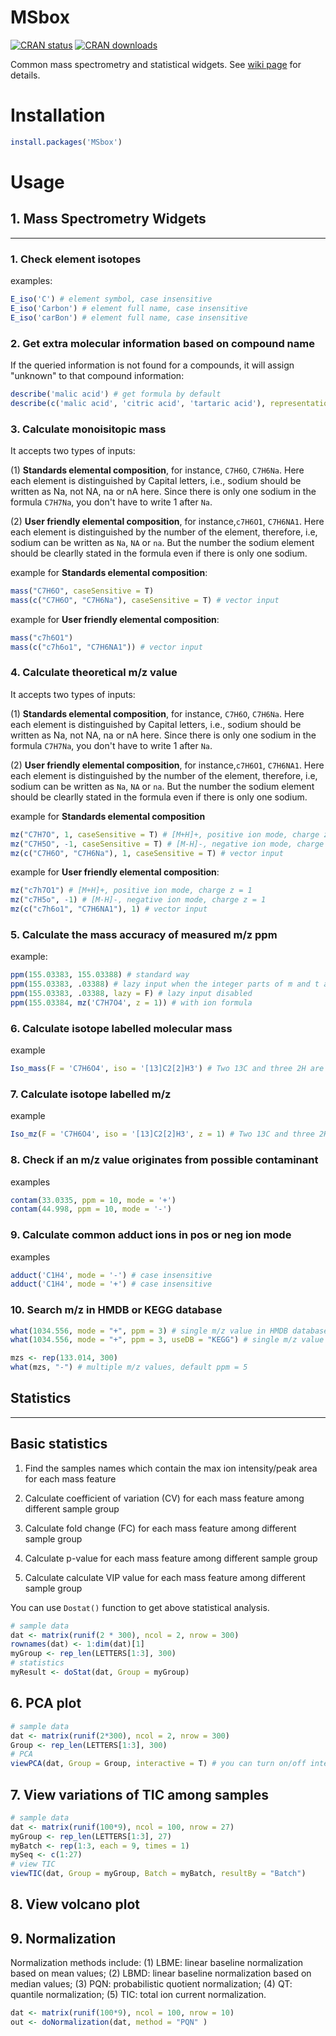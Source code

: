 # MSbox

[![CRAN status](http://www.r-pkg.org/badges/version/MSbox)](https://cran.r-project.org/package=MSbox) 
[![CRAN downloads](http://cranlogs.r-pkg.org/badges/grand-total/MSbox)](https://cran.r-project.org/package=MSbox)

Common mass spectrometry and statistical widgets. See [wiki page](https://github.com/YonghuiDong/MSbox/wiki/Usage) for details.

# Installation

```r
install.packages('MSbox')
```

# Usage

## 1. Mass Spectrometry Widgets
-----------------------

### 1. Check element isotopes

examples:

```r
E_iso('C') # element symbol, case insensitive
E_iso('Carbon') # element full name, case insensitive
E_iso('carBon') # element full name, case insensitive
```

### 2. Get extra molecular information based on compound name

If the queried information is not found for a compounds, it will assign "unknown" to that compound information:
```r
describe('malic acid') # get formula by default
describe(c('malic acid', 'citric acid', 'tartaric acid'), representation = "smiles") # get smiles
```

### 3. Calculate monoisitopic mass

It accepts two types of inputs: 

(1) **Standards elemental composition**, for instance, `C7H6O`, `C7H6Na`. Here each element is distinguished by Capital letters, i.e., sodium should be written as Na, not NA, na or nA here. Since there is only one sodium in the formula `C7H7Na`, you don't have to write 1 after `Na`. 

(2) **User friendly elemental composition**, for instance,`c7H6O1`, `C7H6NA1`. Here each element is distinguished by the number of the element, therefore, i.e, sodium can be written as `Na`, `NA` or `na`. But the number the sodium element should be clearlly stated in the formula even if there is only one sodium. 

example for **Standards elemental composition**:

```r
mass("C7H6O", caseSensitive = T)
mass(c("C7H6O", "C7H6Na"), caseSensitive = T) # vector input
```

example for **User friendly elemental composition**:

```r
mass("c7h6O1")
mass(c("c7h6o1", "C7H6NA1")) # vector input
```

### 4. Calculate theoretical m/z value

It accepts two types of inputs: 

(1) **Standards elemental composition**, for instance, `C7H6O`, `C7H6Na`. Here each element is distinguished by Capital letters, i.e., sodium should be written as Na, not NA, na or nA here. Since there is only one sodium in the formula `C7H7Na`, you don't have to write 1 after `Na`. 

(2) **User friendly elemental composition**, for instance,`c7H6O1`, `C7H6NA1`. Here each element is distinguished by the number of the element, therefore, i.e, sodium can be written as `Na`, `NA` or `na`. But the number the sodium element should be clearlly stated in the formula even if there is only one sodium. 

example for **Standards elemental composition**

```r
mz("C7H7O", 1, caseSensitive = T) # [M+H]+, positive ion mode, charge z = 1
mz("C7H5O", -1, caseSensitive = T) # [M-H]-, negative ion mode, charge z = 1
mz(c("C7H6O", "C7H6Na"), 1, caseSensitive = T) # vector input
```

example for **User friendly elemental composition**:

```r
mz("c7h7O1") # [M+H]+, positive ion mode, charge z = 1
mz("c7H5o", -1) # [M-H]-, negative ion mode, charge z = 1
mz(c("c7h6o1", "C7H6NA1"), 1) # vector input
```

### 5. Calculate the mass accuracy of measured m/z ppm

example:

```r
ppm(155.03383, 155.03388) # standard way
ppm(155.03383, .03388) # lazy input when the integer parts of m and t are the same
ppm(155.03383, .03388, lazy = F) # lazy input disabled
ppm(155.03384, mz('C7H7O4', z = 1)) # with ion formula
```


### 6. Calculate isotope labelled molecular mass

example

```r
Iso_mass(F = 'C7H6O4', iso = '[13]C2[2]H3') # Two 13C and three 2H are labled. Case insensitive.
```

### 7. Calculate isotope labelled m/z

example

```r
Iso_mz(F = 'C7H6O4', iso = '[13]C2[2]H3', z = 1) # Two 13C and three 2H are labled. Case insensitive.
```

### 8. Check if an m/z value originates from possible contaminant

examples

```r
contam(33.0335, ppm = 10, mode = '+')
contam(44.998, ppm = 10, mode = '-')
```

### 9. Calculate common adduct ions in pos or neg ion mode

examples

```r
adduct('C1H4', mode = '-') # case insensitive
adduct('C1H4', mode = '+') # case insensitive
```

### 10. Search m/z in HMDB or KEGG database

```r
what(1034.556, mode = "+", ppm = 3) # single m/z value in HMDB database (default)
what(1034.556, mode = "+", ppm = 3, useDB = "KEGG") # single m/z value in KEGG database

mzs <- rep(133.014, 300)
what(mzs, "-") # multiple m/z values, default ppm = 5
```

## Statistics
-----------------------
## Basic statistics

1. Find the samples names which contain the max ion intensity/peak area for each mass feature

2. Calculate coefficient of variation (CV) for each mass feature among different sample group

3. Calculate fold change (FC) for each mass feature among different sample group

4. Calculate p-value for each mass feature among different sample group

5. Calculate calculate VIP value for each mass feature among different sample group

You can use `Dostat()` function to get above statistical analysis.

``` r
# sample data
dat <- matrix(runif(2 * 300), ncol = 2, nrow = 300)
rownames(dat) <- 1:dim(dat)[1]
myGroup <- rep_len(LETTERS[1:3], 300)
# statistics
myResult <- doStat(dat, Group = myGroup)
```

## 6. PCA plot
``` r
# sample data
dat <- matrix(runif(2*300), ncol = 2, nrow = 300)
Group <- rep_len(LETTERS[1:3], 300)
# PCA
viewPCA(dat, Group = Group, interactive = T) # you can turn on/off interactive plot using interactive = T/F
```

## 7. View variations of TIC among samples

``` r
# sample data
dat <- matrix(runif(100*9), ncol = 100, nrow = 27)
myGroup <- rep_len(LETTERS[1:3], 27)
myBatch <- rep(1:3, each = 9, times = 1)
mySeq <- c(1:27)
# view TIC
viewTIC(dat, Group = myGroup, Batch = myBatch, resultBy = "Batch")
```

## 8. View volcano plot


## 9. Normalization

Normalization methods include: (1) LBME: linear baseline normalization based on mean values; (2) LBMD: linear baseline normalization based on median values; (3) PQN: probabilistic quotient normalization; (4) QT: quantile normalization; (5) TIC: total ion current normalization.

``` r
dat <- matrix(runif(100*9), ncol = 100, nrow = 10)
out <- doNormalization(dat, method = "PQN" )
```
